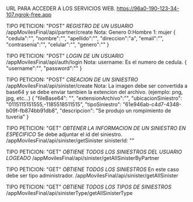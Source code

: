 URL PARA ACCEDER A LOS SERVICIOS WEB.
https://96a0-190-123-34-107.ngrok-free.app

TIPO PETICION: "POST"
*REGISTRO DE UN USUARIO*
/appMovilesFinal/api/partner/create
Nota: Genero 0:Hombre 1: mujer
{
    "cedula":"",
    "nombre":"",
    "apellido":"",
    "direccion":"a",
    "email":"",
    "contrasenia":"",
    "celular":"",
    "genero":""
}

TIPO PETICION: "POST"
*LOGIN DE UN USUARIO*
/appMovilesFinal/api/auth/login
Nota: username: Es el numero de cedula.
{
    "username":"",
    "password":"" 
}

TIPO PETICION: "POST"
*CREACION DE UN SINIESTRO*
/appMovilesFinal/api/sinister/create
Nota: La imagen debe ser convertida a base64 y se debe enviar tambien la extencion del archivo. (ejemplo: png, jpg, etc...)
{
    "fileBase64": "",
    "extensionArchivo":"",
    "ubicacionSiniestro": "0115115151555,-1185518511515",
    "tipoSiniestro": "61e946ab-c4d7-4348-b09f-fb874bb91db8",
    "descripcion": "Se produjo un rompimiento de tuveria"
}

TIPO PETICION: "GET"
*OBTENER LA INFORMACION DE UN SINIESTRO EN ESPECIFICO* Se debe adjuntar el id del siniestro.
/appMovilesFinal/api/sinister/getSinister
sinisterId: ""

TIPO PETICION: "GET"
*OBTIENE TODOS LOS SINIESTROS DEL USUARIO LOGEADO*
/appMovilesFinal/api/sinister/getAllSinisterByPartner

TIPO PETICION: "GET"
*OBTIENE TODOS LOS SINIESTROS* En este caso debe ser tipo administrador.
/appMovilesFinal/api/sinister/getAllSinister

TIPO PETICION: "GET"
*OBTIENE TODOS LOS TIPOS DE SINIESTROS*
/appMovilesFinal/api/sinisterType/getAllSinisterType
